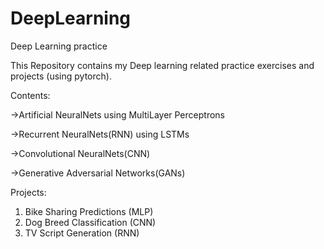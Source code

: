 # DeepLearning
Deep Learning practice

This Repository contains my Deep learning related practice exercises and projects (using pytorch).

Contents:

->Artificial NeuralNets using MultiLayer Perceptrons

->Recurrent NeuralNets(RNN) using LSTMs 

->Convolutional NeuralNets(CNN)

->Generative Adversarial Networks(GANs)
 
Projects:

1. Bike Sharing Predictions (MLP)
2. Dog Breed Classification (CNN)
3. TV Script Generation (RNN)
